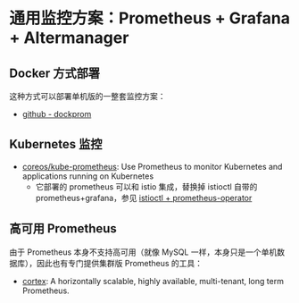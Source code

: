 # 通用监控方案：Prometheus + Grafana + Altermanager


## Docker 方式部署

这种方式可以部署单机版的一整套监控方案：

- [github - dockprom](https://github.com/stefanprodan/dockprom)

## Kubernetes 监控

- [coreos/kube-prometheus](https://github.com/coreos/kube-prometheus): Use Prometheus to monitor Kubernetes and applications running on Kubernetes
  - 它部署的 prometheus 可以和 istio 集成，替换掉 istioctl 自带的 prometheus+grafana，参见 [istioctl + prometheus-operator](/kubernetes/service_mesh/README.md)

## 高可用 Prometheus

由于 Prometheus 本身不支持高可用（就像 MySQL 一样，本身只是一个单机数据库），因此也有专门提供集群版 Prometheus 的工具：

- [cortex](https://github.com/cortexproject/cortex): A horizontally scalable, highly available, multi-tenant, long term Prometheus.
